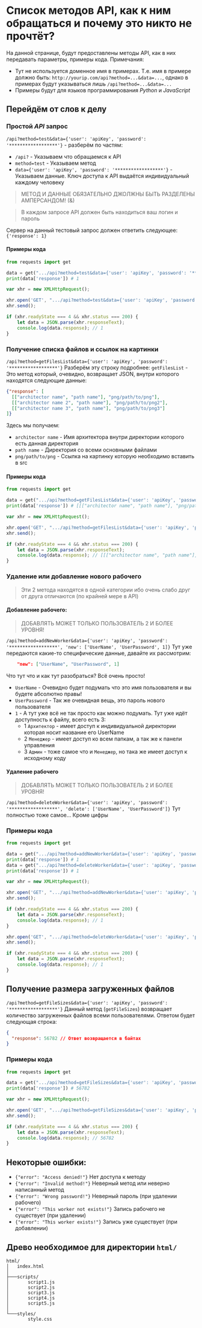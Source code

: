# Список методов API, как к ним обращаться и почему это никто не прочтёт?
На данной странице, будут предоставлены методы API, как в них передавать параметры, примеры кода.
Примечания:
- Тут не используется доменное имя в примерах. Т.е. имя в примере должно быть: `http://yourip.com/api?method=...&data=...`, однако в примерах будут указываться лишь `/api?method=...&data=...`
- Примеры будут для языков программирования *Python* и *JavaScript*

## Перейдём от слов к делу
### Простой *API* запрос
`/api?method=test&data={'user': 'apiKey', 'password': '******************'}` - разберём по частям:
- `/api?` - Указываем что обращаемся к API
- `method=test` - Указываем метод
- `data={'user': 'apiKey', 'password': '******************'}` - Указываем данные. Ключ доступа к API выдаётся индивидуальный каждому человеку
<blockquote> МЕТОД И ДАННЫЕ ОБЯЗАТЕЛЬНО ДЖОЛЖНЫ БЫТЬ РАЗДЕЛЕНЫ АМПЕРСАНДОМ! (&) </blockquote>
<blockquote> В каждом запросе API должен быть находиться ваш логин и пароль </blockquote>

Сервер на данный тестовый запрос должен ответить следующее: `{'response': 1}`

#### Примеры кода
```python
from requests import get

data = get(".../api?method=test&data={'user': 'apiKey', 'password': '******************'}").json()
print(data['response']) # 1
```

```javascript
var xhr = new XMLHttpRequest();

xhr.open('GET', ".../api?method=test&data={'user': 'apiKey', 'password': '******************'}", false);
xhr.send();

if (xhr.readyState === 4 && xhr.status === 200) {
    let data = JSON.parse(xhr.responseText);
    console.log(data.response); // 1
}

```

### Получение списка файлов и ссылок на картинки
`/api?method=getFilesList&data={'user': 'apiKey', 'password': '******************'}`
Разберём эту строку подробнее:
`getFilesList` - Это метод который, очевидно, возвращает JSON, внутри которого находятся следующие данные:
```json
{"response": [
  [["architector name", "path name"], "png/path/to/png"],
  [["architector name 2", "path name"], "png/path/to/png2"],
  [["architector name 3", "path name"], "png/path/to/png3"]
]}
```

Здесь мы получаем:
- `architector name` - Имя архитектора внутри директории которого есть данная директория
- `path name` - Директория со всеми основными файлами 
- `png/path/to/png` - Ссылка на картинку которую необходимо вставить в src

#### Примеры кода
```python
from requests import get

data = get(".../api?method=getFilesList&data={'user': 'apiKey', 'password': '******************'}").json()
print(data['response']) # [[["architector name", "path name"], "png/path/to/png"], [["architector name 2", "path name"], "png/path/to/png2"], [["architector name 3", "path name"], "png/path/to/png3"]] 
```

```javascript
var xhr = new XMLHttpRequest();

xhr.open('GET', ".../api?method=getFilesList&data={'user': 'apiKey', 'password': '******************'}", false);
xhr.send();

if (xhr.readyState === 4 && xhr.status === 200) {
    let data = JSON.parse(xhr.responseText);
    console.log(data.response); // [[["architector name", "path name"], "png/path/to/png"], [["architector name 2", "path name"], "png/path/to/png2"], [["architector name 3", "path name"], "png/path/to/png3"]] 
}
```

### Удаление или добавление нового рабочего
<blockquote> Эти 2 метода находятся в одной категории ибо очень слабо друг от друга отличаются (по крайней мере в API) </blockquote>

#### Добавление рабочего:
<blockquote> ДОБАВЛЯТЬ МОЖЕТ ТОЛЬКО ПОЛЬЗОВАТЕЛЬ 2 И БОЛЕЕ УРОВНЯ! </blockquote>

`/api?method=addNewWorker&data={'user': 'apiKey', 'password': '******************', 'new': ['UserName', 'UserPassword', 1]}`
Тут уже передаются какие-то специфические данные, давайте их рассмотрим:
```json lines
    "new": ["UserName", "UserPassword", 1]
```
Что тут что и как тут разобраться? Всё очень просто!
- `UserName` - Очевидно будет подумать что это имя пользователя и вы будете абсолютно правы!
- `UserPassword` - Так же очевидная вещь, это пароль нового пользователя
- `1` - А тут уже всё не так просто как можно подумать. Тут уже идёт доступность к файлу, всего есть 3:
    - 1 `Архитектор` - имеет доступ к индивидуальной директории которая носит название его UserName
    - 2 `Менеджер` - имеет доступ ко всем папкам, а так же к панели управления
    - 3 `Админ` - тоже самое что и `Менеджер`, но така же имеет доступ к исходному коду

#### Удаление рабочего
<blockquote> ДОБАВЛЯТЬ МОЖЕТ ТОЛЬКО ПОЛЬЗОВАТЕЛЬ 2 И БОЛЕЕ УРОВНЯ! </blockquote>

`/api?method=deleteWorker&data={'user': 'apiKey', 'password': '******************', 'delete': ['UserName', 'UserPassword']}`
Тут полностью тоже самое... Кроме цифры

### Примеры кода
```Python
from requests import get

data = get(".../api?method=addNewWorker&data={'user': 'apiKey', 'password': '******************', 'new': ['UserName', 'UserPassword', 1]}").json()
print(data['response']) # 1
data = get(".../api?method=deleteWorker&data={'user': 'apiKey', 'password': '******************', 'delete': ['UserName', 'UserPassword']}").json()
print(data['response']) # 1
```

```javascript
var xhr = new XMLHttpRequest();

xhr.open('GET', ".../api?method=addNewWorker&data={'user': 'apiKey', 'password': '******************', 'new': ['UserName', 'UserPassword', 1]}", false);
xhr.send();

if (xhr.readyState === 4 && xhr.status === 200) {
    let data = JSON.parse(xhr.responseText);
    console.log(data.response); // 1
}

xhr.open('GET', ".../api?method=deleteWorker&data={'user': 'apiKey', 'password': '******************', 'delete': ['UserName', 'UserPassword']}", false);
xhr.send();

if (xhr.readyState === 4 && xhr.status === 200) {
    let data = JSON.parse(xhr.responseText);
    console.log(data.response); // 1
}
```

## Получение размера загруженных файлов
`/api?method=getFileSizes&data={'user': 'apiKey', 'password': '******************'}`
Данный метод (`getFileSizes`) возвращает количество загруженных файлов всеми пользователями. Ответом будет следующая строка:
```json
{
  "response": 56782 // Ответ возвращается в байтах
}
```

### Примеры кода
```Python
from requests import get

data = get(".../api?method=getFileSizes&data={'user': 'apiKey', 'password': '******************'}").json()
print(data['response']) # 56782
```

```javascript
var xhr = new XMLHttpRequest();

xhr.open('GET', ".../api?method=getFileSizes&data={'user': 'apiKey', 'password': '******************'}", false);
xhr.send();

if (xhr.readyState === 4 && xhr.status === 200) {
    let data = JSON.parse(xhr.responseText);
    console.log(data.response); // 56782
}
```

## Некоторые ошибки:
- `{"error": "Access denied!"}` Нет доступа к методу
- `{"error": "Invalid method!"}` Неверный метод или неверно написанный метод
- `{"error": "Wrong password!"}` Неверный пароль (при удалении рабочего)
- `{"error": "This worker not exists!"}` Запись рабочего не существует (при удалении)
- `{"error": "This worker exists!"}` Запись уже существует (при добавлении)

## Древо необходимое для директории `html/`
```
html/
│   index.html
│
├───scripts/
│       script1.js
│       script2.js
│       script3.js
│       script4.js
│       script5.js
│
└───styles/
        style.css
```